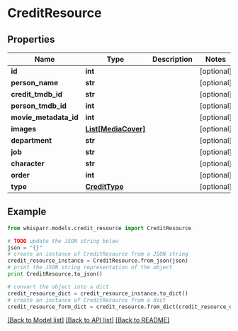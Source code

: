 # CreditResource


## Properties
Name | Type | Description | Notes
------------ | ------------- | ------------- | -------------
**id** | **int** |  | [optional] 
**person_name** | **str** |  | [optional] 
**credit_tmdb_id** | **str** |  | [optional] 
**person_tmdb_id** | **int** |  | [optional] 
**movie_metadata_id** | **int** |  | [optional] 
**images** | [**List[MediaCover]**](MediaCover.md) |  | [optional] 
**department** | **str** |  | [optional] 
**job** | **str** |  | [optional] 
**character** | **str** |  | [optional] 
**order** | **int** |  | [optional] 
**type** | [**CreditType**](CreditType.md) |  | [optional] 

## Example

```python
from whisparr.models.credit_resource import CreditResource

# TODO update the JSON string below
json = "{}"
# create an instance of CreditResource from a JSON string
credit_resource_instance = CreditResource.from_json(json)
# print the JSON string representation of the object
print CreditResource.to_json()

# convert the object into a dict
credit_resource_dict = credit_resource_instance.to_dict()
# create an instance of CreditResource from a dict
credit_resource_form_dict = credit_resource.from_dict(credit_resource_dict)
```
[[Back to Model list]](../README.md#documentation-for-models) [[Back to API list]](../README.md#documentation-for-api-endpoints) [[Back to README]](../README.md)


